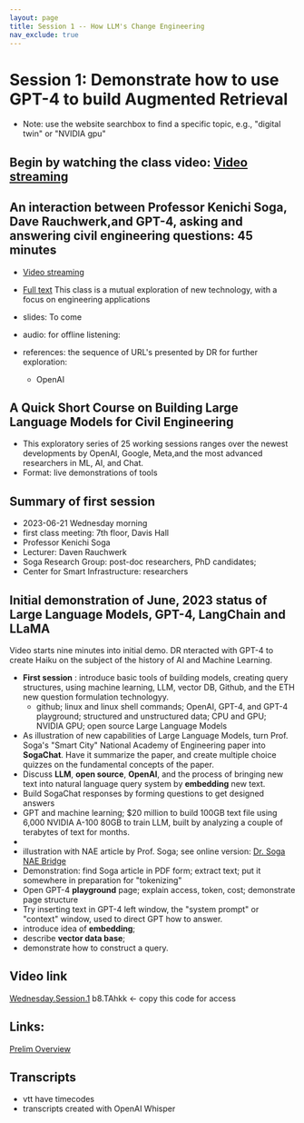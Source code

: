 ```yaml
---
layout: page
title: Session 1 -- How LLM's Change Engineering
nav_exclude: true
---
```

# Session 1: Demonstrate how to use GPT-4 to build Augmented Retrieval 
- Note: use the website searchbox to find a specific topic, e.g., "digital twin" or "NVIDIA gpu"
## Begin by watching the class video: [Video streaming](https://drive.google.com/file/d/1AaQGkQgyZO8xgIFy-BdAUNhi2XdWF83r/view?usp=sharing)
## An interaction between Professor Kenichi Soga, Dave Rauchwerk,and GPT-4, asking and answering civil engineering questions: 45 minutes
- [Video streaming](https://drive.google.com/file/d/1AaQGkQgyZO8xgIFy-BdAUNhi2XdWF83r/view?usp=sharing)

- [Full text](https://drive.google.com/file/d/1-HsFgkGNIpLK2s7Eq8Gb1iLWsnBlI5TO/view?usp=sharing)
This class is a mutual exploration of new technology, with a focus on engineering applications

- slides: To come
- audio: for offline listening:
- references: the sequence of URL's presented by DR for further exploration:
	- OpenAI
## A Quick Short Course on Building Large Language Models for Civil Engineering
- This exploratory series of 25 working sessions ranges over the newest developments by OpenAI, Google, Meta,and the most advanced researchers in ML, AI, and Chat.
- Format: live demonstrations of tools 
## Summary of first session
- 2023-06-21 Wednesday morning
- first class meeting: 7th floor, Davis Hall
- Professor Kenichi Soga
- Lecturer: Daven Rauchwerk
- Soga Research Group: post-doc researchers, PhD candidates;
- Center for Smart Infrastructure: researchers

## Initial demonstration of June, 2023 status of Large Language Models, GPT-4, LangChain and LLaMA
Video starts nine minutes into initial demo. DR nteracted with GPT-4 to create Haiku on the subject of the history of AI and Machine Learning.

- **First session** : introduce basic tools of building models, creating query structures, using machine learning, LLM, vector DB, Github, and the ETH new question formulation technologyy.
	- github; linux and linux shell commands; OpenAI, GPT-4, and GPT-4 playground; structured and unstructured data; CPU and GPU; NVIDIA GPU; open source Large Language Models
- As illustration of new capabilities of Large Language Models, turn Prof. Soga's "Smart City" National Academy of Engineering paper into **SogaChat**. Have it summarize the paper, and create multiple choice quizzes on the fundamental concepts of the paper.
- Discuss **LLM**, **open source**, **OpenAI**, and the process of bringing new text into natural language query system by **embedding** new text.  
- Build SogaChat responses by forming questions to get designed answers
- GPT and machine learning; $20 million to build 100GB text file using 6,000 NVIDIA A-100 80GB to train LLM, built by analyzing a couple of terabytes of text for months.
- 
- illustration with NAE article by Prof. Soga; see online version: [Dr. Soga NAE Bridge](https://www.nae.edu/291015/Smart-Infrastructure-for-Smart-Cities )
- Demonstration: find Soga article in PDF form; extract text; put it somewhere in preparation for "tokenizing"
- Open GPT-4 **playground** page; explain access, token, cost; demonstrate page structure
- Try inserting text in GPT-4 left window, the "system prompt" or "context" window, used to direct GPT how to answer.
-  introduce idea of **embedding**; 
- describe **vector data base**; 
- demonstrate how to construct a query.

## Video link
[Wednesday.Session.1](https://berkeley.zoom.us/rec/share/dZJkeP5uhb-LFbbVLuc75mD5pbt5kKlDdz1mo_X6M7C5hZImp2L_h0x-CuKR3bYX.vB4hJxf25lhIwaBb?startTime=1687368820000 )  b8.TAhkk <- copy this code for access

## Links:
[Prelim Overview](https://www.sharecanvas.io/p/pipechat)      

## Transcripts
- vtt have timecodes
- transcripts created with OpenAI Whisper
